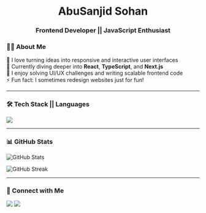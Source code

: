 <h1 align="center">AbuSanjid Sohan</h1>
<h3 align="center">Frontend Developer || JavaScript Enthusiast</h3>

### 👨‍💻 About Me

🔭 I love turning ideas into responsive and interactive user interfaces  
🌱 Currently diving deeper into **React**, **TypeScript**, and **Next.js**  
🧩 I enjoy solving UI/UX challenges and writing scalable frontend code  
⚡ Fun fact: I sometimes redesign websites just for fun!

---

### 🛠️ Tech Stack || Languages

<div>
  <img src="https://skillicons.dev/icons?i=html,css,sass,bootstrap,tailwind,js,react,nextjs,gulpjs,nodejs,php,laravel,mysql,git,github,vscode" />
</div>

---

### 📊 GitHub Stats

<p>
  <img src="https://github-readme-stats.vercel.app/api?username=abusanjidsohan&show_icons=true&theme=vue-dark" alt="GitHub Stats" />
</p>

<p>
  <img src="https://github-readme-streak-stats.herokuapp.com/?user=abusanjidsohan&theme=vue-dark" alt="GitHub Streak" />
</p>

---

### 🎯 Connect with Me

<p>
  <a href="https://bd.linkedin.com/in/abusanjidsohan"><img src="https://img.shields.io/badge/LinkedIn-0A66C2?style=for-the-badge&logo=linkedin&logoColor=white" /></a>
  <a href="mailto:abusanjid.sohan@gmail.com"><img src="https://img.shields.io/badge/Email-D14836?style=for-the-badge&logo=gmail&logoColor=white" /></a>
</p>
